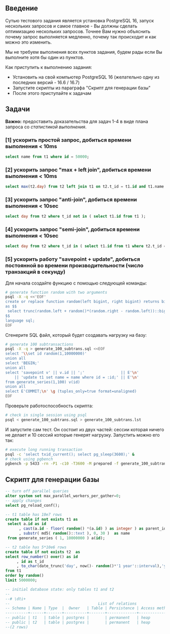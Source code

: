  ## Введение

Сутью тестового задания является установка PostgreSQL 16, запуск нескольких запросов и самое главное - Вы должны сделать оптимизацию нескольких запросов. Точнее Вам нужно объяснить почему запрос выполняется медленно, почему так происходит и как можно это изменить. 

Мы не требуем выполнения всех пунктов задания, будем рады если Вы выполните хотя бы один из пунктов.

Как приступить к выполнению задания:
- Установить на свой компьютер PostgreSQL 16 (желательно одну из последних версий - 16.6 / 16.7)
- Запустите скрипты из параграфа "Скрипт для генерации базы"
- После этого приступайте к задачам 

 ## Задачи

**Важно:** предоставить доказательства для задач 1-4 в виде плана запроса со _статистикой выполнения_.   

### [1] ускорить простой запроc, добиться времени выполнения < 10ms
``` sql
select name from t1 where id = 50000;
```
### [2] ускорить запрос "max + left join", добиться времени выполнения < 10ms
``` sql
select max(t2.day) from t2 left join t1 on t2.t_id = t1.id and t1.name like 'a%';
```
### [3] ускорить запрос "anti-join", добиться времени выполнения < 10sec
``` sql
select day from t2 where t_id not in ( select t1.id from t1 );
```
### [4] ускорить запрос "semi-join", добиться времени выполнения < 10sec
``` sql
select day from t2 where t_id in ( select t1.id from t1 where t2.t_id = t1.id) and day > to_char(date_trunc('day',now()- '1 months'::interval),'yyyymmdd');
```
### [5] ускорить работу "savepoint + update", добиться постоянной во времени производительности (число транзакций в секунду)

Для начала создайте функцию с помощью следующей команды:
``` bash
# generate function random with two arguments
psql -X -q <<'EOF'
create or replace function random(left bigint, right bigint) returns bigint
as $$
 select trunc(random.left + random()*(random.right - random.left))::bigint;
$$                                                
language sql;
EOF
```
Сгенерите SQL файл, который будет создавать нагрузку на базу:
``` bash
# generate 100 subtransactions
psql -X -q > generate_100_subtrans.sql <<EOF
select '\\set id random(1,10000000)'
union all
select 'BEGIN;'
union all
select 'savepoint v' || v.id || ';'                || E'\n' 
    || 'update t1 set name = name where id = :id;' || E'\n'
from generate_series(1,100) v(id)
union all
select E'COMMIT;\n' \g (tuples_only=true format=unaligned)
EOF
```

Проверьте работоспособность скрипта:
``` bash
# check in single session using psql
psql < generate_100_subtrans.sql > generate_100_subtrans.lst
```

И запустите сам тест. 
Он состоит из двух частей: сессии которая ничего не делает и 10 сессий которые генерят нагрузку.
Запустить можно его так:
``` bash
# execute long running transaction
psql -c 'select txid_current(); select pg_sleep(3600);' &
# check using pgbench
pgbench -p 5433 -rn -P1 -c10 -T3600 -M prepared -f generate_100_subtrans.sql 2>&1 > generate_100_subtrans_pgbench.log
```


 ## Скрипт для генерации базы
``` sql
-- turn off parallel queries
alter system set max_parallel_workers_per_gather=0;
-- apply changes
select pg_reload_conf();

-- t1 table has 10e7 rows
create table if not exists t1 as
 select a.id as id
      , cast(a.id - floor( random() *(a.id) ) as integer ) as parent_id
      , substr( md5( random()::text ), 0, 30 )  as name
 from generate_series ( 1, 10000000 ) a(id);

-- t2 table has 5*10e6 rows
create table if not exists t2  as
select row_number() over() as id
     , id as t_id
     , to_char(date_trunc('day', now()- random()*'1 year'::interval),'yyyymmdd') as day
from t1
order by random() 
limit 5000000;

-- initial database state: only tables t1 and t2
--
--# \dti+
--                                       List of relations
-- Schema | Name | Type  |  Owner   | Table | Persistence | Access method |  Size  | Description 
----------+------+-------+----------+-------+-------------+---------------+--------+-------------
-- public | t1   | table | postgres |       | permanent   | heap          | 731 MB | 
-- public | t2   | table | postgres |       | permanent   | heap          | 249 MB | 
--(2 rows)
```